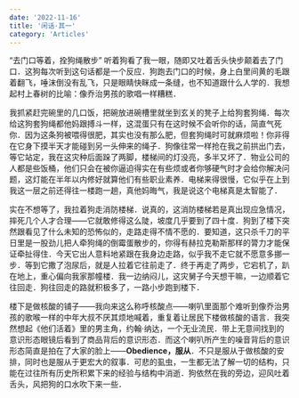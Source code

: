 ```yaml
---
date: '2022-11-16'
title: '闲话·其一'
category: 'Articles'
---
```


“去门口等着，拴狗绳散步” 听着狗看了我一眼，随即又吐着舌头快步颠着去了门口．这狗每次听到这句话都是一个反应．狗跑去门口的时候，身上白里间黄的毛跟着翻飞，唾沫倒没有乱飞，只是眼睛快眯成一条缝，也不知道跟什么人学的．我想起村上春树的比喻：像乔治男孩的歌唱一样糟糕．

我抓紧赶完碗里的几口饭，把碗放进碗槽里就坐到玄关的凳子上给狗套狗绳．每次给这狗套狗绳都他妈跟搏斗一样，这混蛋只有在这时候不会听你的话，简直气死你．因为这条狗被喂得很肥，其实也没有那么肥，但套狗绳时可就麻烦啦！你非得在它身下摸半天才能碰到另一头伸来的绳子．狗像往常一样抢在我之前拱出门去，等它站定，我在这灾种后面跺了两脚，楼梯间的灯没亮，多半又坏了．物业公司的人都是些饭桶，他们只会在被你逼迫得实在有些烦或者你够硬气时才会给你解决问题，这灯能在半年以内修好就算他们有些职业素养．电梯来得很慢，它似乎在上到我这一层之前还得往一楼跑一趟，真他妈晦气，我是说这个电梯真是太智能了．

实在不想等了，我拉着狗走消防楼梯．说真的，这消防楼梯若是真出现应急情况，摔死几个人才合理——它就敢修得这么陡，坡度几乎要到了四十度．狗到了楼下突然跟看见了什么未知的恐怖似的，走路走得不情不愿的．要知道，这只杀千刀的平日里是一股劲儿把人牵狗绳的倒霉蛋散步的，你得有赫拉克勒斯那样的膂力才能保证牵扯得住．今天它出人意料地紧跟在我身边走路，似乎我不走它就不愿意多挪一步．等到它撒了泡尿后，就是人拉着它往前走了．终于再走了两步，它宕机了，趴在地上，重心偏向我家那幢楼．我一边纳闷儿，这灾舅子今天想干嘛，一边顺着它往回走．狗往回走的路就积极多了，一路小步跑到楼下．

楼下是做核酸的铺子——我向来这么称呼核酸点——喇叭里面那个难听到像乔治男孩的歌喉一样的中年大叔不厌其烦地喊着，重复着让居民下楼做核酸的语言．我突然想起《他们活着》里的男主角，约翰·纳达，一个无业流民．带上无意间找到的意识形态眼镜后看到了商品背后的意识形态．而这个喇叭所产生的噪音背后的意识形态简直是拍在了大家的脸上——**Obedience，服从**．不只是服从于做核酸的安排，同时也是服从于更宏大的叙事．可悲的虱虫，一生都无法了解一切的结构，只能在过往所有历史所积累下来的经验与结构中消逝．狗依然在我的旁边，迎风吐着舌头，风把狗的口水吹下来一些．